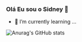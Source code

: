 ### Olá Eu sou o Sidney  👋

- 🌱 I’m currently learning ...

![Anurag's GitHub stats](https://github-readme-stats.vercel.app/api?username=sidneyoliveiraj&hide=contribs,prs)

